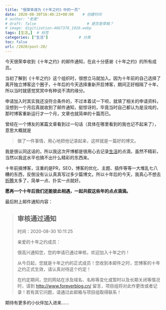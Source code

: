 ```yaml
---
title: "很荣幸成为《十年之约》中的一员"
date: 2020-08-30T16:40:23+08:00    # 创建时间
# author: "老麦"
# draft: false                       # 是否是草稿？
# image: digitization-4667378_1920.webp
tags: [生活,]  # 标签
categories: ["生活"]              # 分类
toc: false
url: /2020/post-20/
---
```


今天很荣幸收到《十年之约》的邮件通知，在此十分感谢《十年之约》的所有成员。

当初了解到《十年之约》这个组织时，很想立马就加入。因为十年前的自己选择了离开独立博客这个圈子，十年后的今天选择重新开启博客，期间正好相隔了十年，所以当时就感觉冥冥中有种说不清的缘分。

申请加入时其实我还没符合条件的，不过本着试一下呗，就填了相关的申请资料，没想到一个月后真就收到了邮件通知，挺惊讶的，毕竟当时自己都认为是没戏的，那时博客重新运行才一个月，文章也就简单的十篇而已。

曾经在一个博友的某篇文章看到过一句话（具体在哪里看到的我也记不起来了），意思大概就是

> 做了一件事情，用心地把他记录起来，这样就是一篇好的博文。

我是很认同这话的，所以我这次开博都是很用心去记录[生活](生活.md)的点滴，虽然不精彩，当然以我这水平也搞不出什么精彩的东西来。

十年前搞博客，注重的是PR，SEO，博客的优化、主题、插件等等一大堆乱七八糟的东西，反倒没有认认真真写过多少篇博文。所以十年后的今天，我真心不想去[折腾](折腾.md)太多了，简单一点、扑实一点就好。

**愿再一个十年后我们还能彼此相遇，一起共叙这些年的点点滴滴。**

最后附上邮件通知内容：

> ## 审核通过通知 
>
> 时间：2020-08-30 10:11:25 
>
> 亲爱的十年之约成员： 
>
>  很高兴通知您，您的申请已通过审核，欢迎加入十年之约！ 
>
>  从今日起，您就是十年之约的正式成员！您收到本邮件之时，您博客的十年之约正式生效，请认真对待这个约定！ 
>
>  在约定期间，您的网站在涉及域名、名称等变化或暂时以及长期关闭等情况时，请到 http://www.foreverblog.cn/ 留言，项目组将对此作更改或者记录！若有其它问题，请通过此邮箱与项目组取得联系！ 

期待有更多的小伙伴加入进来……